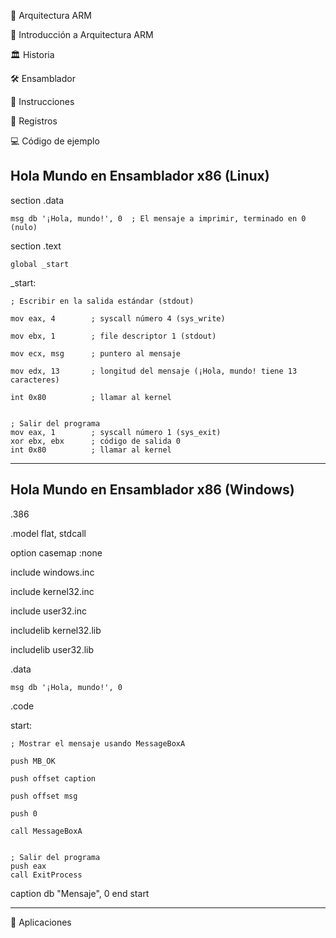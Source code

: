 📌 Arquitectura ARM

📖 Introducción a Arquitectura ARM






🏛 Historia







🛠 Ensamblador

🔹 Instrucciones






🔹 Registros






💻 Código de ejemplo


Hola Mundo en Ensamblador x86 (Linux)
-------------------------------------

section .data

    msg db '¡Hola, mundo!', 0  ; El mensaje a imprimir, terminado en 0 (nulo)

section .text

    global _start

_start:

    ; Escribir en la salida estándar (stdout)

    mov eax, 4        ; syscall número 4 (sys_write)

    mov ebx, 1        ; file descriptor 1 (stdout)

    mov ecx, msg      ; puntero al mensaje

    mov edx, 13       ; longitud del mensaje (¡Hola, mundo! tiene 13 caracteres)

    int 0x80          ; llamar al kernel
    

    ; Salir del programa
    mov eax, 1        ; syscall número 1 (sys_exit)
    xor ebx, ebx      ; código de salida 0
    int 0x80          ; llamar al kernel
----------------------------------------


Hola Mundo en Ensamblador x86 (Windows)
----------------------
.386


.model flat, stdcall


option casemap :none




include windows.inc


include kernel32.inc


include user32.inc


includelib kernel32.lib


includelib user32.lib

.data

    msg db '¡Hola, mundo!', 0


.code

start:

    ; Mostrar el mensaje usando MessageBoxA

    push MB_OK

    push offset caption

    push offset msg

    push 0

    call MessageBoxA


    ; Salir del programa
    push eax
    call ExitProcess

caption db "Mensaje", 0
end start

-------------------
🚀 Aplicaciones



